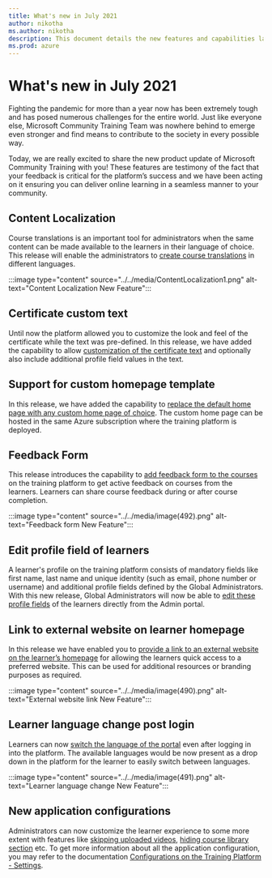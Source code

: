 ```yaml
---
title: What's new in July 2021
author: nikotha
ms.author: nikotha
description: This document details the new features and capabilities launched on the Microsoft Community Training platform in July 2021. 
ms.prod: azure
---
```


# What's new in July 2021

Fighting the pandemic for more than a year now has been extremely tough and has posed numerous challenges for the entire world. Just like everyone else, Microsoft Community Training Team was nowhere behind to emerge even stronger and find means to contribute to the society in every possible way.

Today, we are really excited to share the new product update of Microsoft Community Training with you! These features are testimony of the fact that your feedback is critical for the platform’s success and we have been acting on it ensuring you can deliver online learning in a seamless manner to your community.

## Content Localization

Course translations is an important tool for administrators when the same content can be made available to the learners in their language of choice. This release will enable the administrators to [create course translations](../../content-management/create-content/create-course-category/create-a-new-course.md#option-3-create-multiple-translations-of-a-course) in different languages.

:::image type="content" source="../../media/ContentLocalization1.png" alt-text="Content Localization New Feature":::

## Certificate custom text

Until now the platform allowed you to customize the look and feel of the certificate while the text was pre-defined. In this release, we have added the capability to allow  [customization of the certificate text](../../settings/customize-the-certificate-template.md#customize-certificate-text) and optionally also include additional profile field values in the text.

## Support for custom homepage template

In this release, we have added the capability to [replace the default home page with any custom home page of choice](../../infrastructure-management/configure-your-platform-infrastructure/set-up-custom-homepage-for-your-mct-instance.md). The custom home page can be hosted in the same Azure subscription where the training platform is deployed.

## Feedback Form

This release introduces the capability to [add feedback form to the courses](../../content-management/create-content/create-course-category/add-feedback-form-for-a-course.md) on the training platform to get active feedback on courses from the learners. Learners can share course feedback during or after course completion.

:::image type="content" source="../../media/image(492).png" alt-text="Feedback form New Feature":::

## Edit profile field of learners

A learner's profile on the training platform consists of mandatory fields like first name, last name and unique identity (such as email, phone number or username) and additional profile fields defined by the Global Administrators.
With this new release, Global Administrators will now be able to [edit these profile fields](../../user-management/manage-users/edit-user-profile-on-the-platform.md) of the learners directly from the Admin portal.

## Link to external website on learner homepage

In this release we have enabled you to [provide a link to an external website on the learner’s homepage](../../settings/link-to-external-website-on-learner-Homepage.md) for allowing the learners quick access to a preferred website. This can be used for additional resources or branding purposes as required.

 :::image type="content" source="../../media/image(490).png" alt-text="External website link New Feature":::

## Learner language change post login

Learners can now [switch the language of the portal](../../learner-experience/web-app.md#step-3-choose-the-language) even after logging in into the platform. The available languages would be now present as a drop down in the platform for the learner to easily switch between languages.

 :::image type="content" source="../../media/image(491).png" alt-text="Learner language change New Feature":::

## New application configurations

Administrators can now customize the learner experience to some more extent with features like [skipping uploaded videos](../../settings/configurations-on-the-training-platform.md#allow-learners-to-skip-videos), [hiding course library section](../../settings/configurations-on-the-training-platform.md#hide-course-library) etc. To get more information about all the application configuration, you may refer to the documentation [Configurations on the Training Platform - Settings](../../settings/configurations-on-the-training-platform.md).
